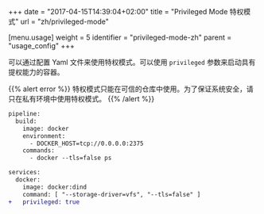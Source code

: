 +++
date = "2017-04-15T14:39:04+02:00"
title = "Privileged Mode 特权模式"
url = "zh/privileged-mode"

[menu.usage]
  weight = 5
  identifier = "privileged-mode-zh"
  parent = "usage_config"
+++

<!--Drone gives the ability to configure privileged mode in the Yaml. You can use this parameter to launch containers with escalated capabilities.-->

可以通过配置 Yaml 文件来使用特权模式。可以使用 `privileged` 参数来启动具有提权能力的容器。

<!--Privileged mode is only available to trusted repositories and for security reasons should only be used in private environments.-->

{{% alert error %}}
特权模式只能在可信的仓库中使用。为了保证系统安全，请只在私有环境中使用特权模式。
{{% /alert %}}

```diff
pipeline:
  build:
    image: docker
    environment:
      - DOCKER_HOST=tcp://0.0.0.0:2375
    commands:
      - docker --tls=false ps

services:
  docker:
    image: docker:dind
    command: [ "--storage-driver=vfs", "--tls=false" ]
+   privileged: true
```
